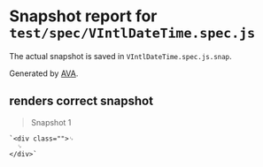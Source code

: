 # Snapshot report for `test/spec/VIntlDateTime.spec.js`

The actual snapshot is saved in `VIntlDateTime.spec.js.snap`.

Generated by [AVA](https://avajs.dev).

## renders correct snapshot

> Snapshot 1

    `<div class="">␊
      ␊
    </div>`

